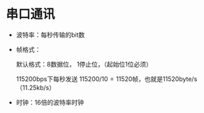 # 串口通讯

+ 波特率：每秒传输的bit数

+ 帧格式：
  
  默认格式：8数据位， 1停止位，（起始位1位必须）
  
  115200bps下每秒发送 $115200/10 =11520$帧，也就是11520byte/s（11.25kb/s）

+ 时钟：16倍的波特率时钟

